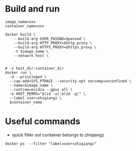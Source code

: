 # Build and run
```shell
image_name=xxx
container_name=xxx

docker build \
    --build-arg USER_PASSWD=$passwd \
    --build-arg HTTP_PROXY=$http_proxy \
    --build-arg HTTPS_PROXY=$https_proxy \
    -t $image_name \
    --network host \
    .

# -v host_dir:container_dir
docker run \
  -d --privileged \
  --cap-add=SYS_PTRACE --security-opt seccomp=unconfined \
  --name=$image_name \
  --runtime=nvidia --gpus all \
  -e HOST_PERMS="$(id -u):$(id -g)" \
  --label user=zhiqiangz \
  $container_name 
```

# Useful commands
- quick filter out container belongs to zhiqiangz
```shell
docker ps  --filter "label=user=zhiqiangz"
```

